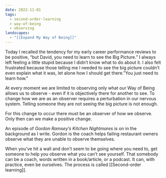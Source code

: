 ```yaml
---
date: 2022-11-01
tags:
  - second-order-learning
  - way-of-being
  - observing
landscapes:
  - "[[Expand My Way of Being]]"
---
```

Today I recalled the tendency for my early career performance reviews to be positive, “but David, you need to learn to see the Big Picture.” I always left feeling a little stupid because I didn’t know what to do about it. I also felt frustrated because those telling me I needed to see the big picture couldn’t even explain what it was, let alone how I should get there.”You just need to learn how."

At every moment we are limited to observing only what our Way of Being allows us to observe - even if it is objectively there for another to see. To change how we are as an observer requires a perturbation in our nervous system. Telling someone they are not seeing the big picture is not enough. 

For this change to occur there must be an observer of how we observe. Only then can we make a positive change.

An episode of *Gordon Ramsey’s Kitchen Nightmares* is on in the background as I write. Gordon is the coach helps failing restaurant owners observe what they are unable to observe themselves.

When you’ve hit a wall and don’t seem to be going where you need to, get someone to help you observe what you can’t see yourself. That somebody can be a coach, words written in a book/article, or a podcast. It can, with practice, even be ourselves. The process is called [[Second-order learning]].
